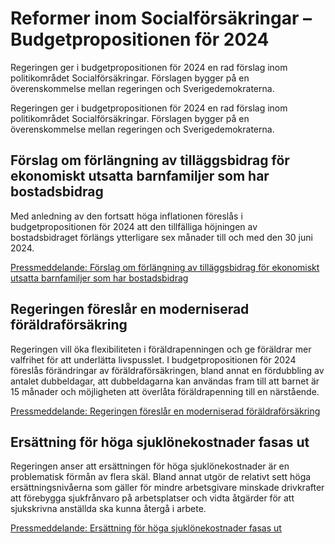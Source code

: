# Reformer inom Socialförsäkringar – Budgetpropositionen för 2024

Regeringen ger i budgetpropositionen för 2024 en rad förslag inom politikområdet Socialförsäkringar. Förslagen bygger på en överenskommelse mellan regeringen och Sverigedemokraterna.

Regeringen ger i budgetpropositionen för 2024 en rad förslag inom politikområdet Socialförsäkringar. Förslagen bygger på en överenskommelse mellan regeringen och Sverigedemokraterna.

## Förslag om förlängning av tilläggsbidrag för ekonomiskt utsatta barnfamiljer som har bostadsbidrag

Med anledning av den fortsatt höga inflationen föreslås i budgetpropositionen för 2024 att den tillfälliga höjningen av bostadsbidraget förlängs ytterligare sex månader till och med den 30 juni 2024.

[Pressmeddelande: Förslag om förlängning av tilläggsbidrag för ekonomiskt utsatta barnfamiljer som har bostadsbidrag](/pressmeddelanden/2023/08/forslag-om-forlangning-av-tillaggsbidrag-for-ekonomiskt-utsatta-barnfamiljer-som-har-bostadsbidrag/)

## Regeringen föreslår en moderniserad föräldraförsäkring

Regeringen vill öka flexibiliteten i föräldrapenningen och ge föräldrar mer valfrihet för att underlätta livspusslet. I budgetpropositionen för 2024 föreslås förändringar av föräldraförsäkringen, bland annat en fördubbling av antalet dubbeldagar, att dubbeldagarna kan användas fram till att barnet är 15 månader och möjligheten att överlåta föräldrapenning till en närstående.

[Pressmeddelande: Regeringen föreslår en moderniserad föräldraförsäkring](/pressmeddelanden/2023/09/regeringen-foreslar-en-moderniserad-foraldraforsakring/)

## Ersättning för höga sjuklönekostnader fasas ut

Regeringen anser att ersättningen för höga sjuklönekostnader är en problematisk förmån av flera skäl. Bland annat utgör de relativt sett höga ersättningsnivåerna som gäller för mindre arbetsgivare minskade drivkrafter att förebygga sjukfrånvaro på arbetsplatser och vidta åtgärder för att sjukskrivna anställda ska kunna återgå i arbete.

[Pressmeddelande: Ersättning för höga sjuklönekostnader fasas ut](/pressmeddelanden/2023/09/ersattning-for-hoga-sjuklonekostnader-fasas-ut/)
